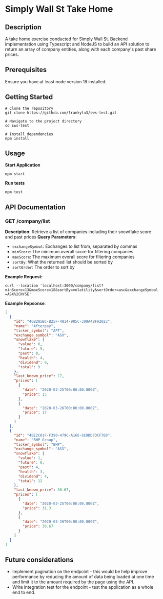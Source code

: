 # Simply Wall St Take Home

## Description

A take home exercise conducted for Simply Wall St. Backend implementation using Typescript and NodeJS to build an API solution to return an array of company entities, along with each company's past share prices.

## Prerequisites

Ensure you have at least node version 18 installed.

## Getting Started
```
# Clone the repository
git clone https://github.com/frankylu3/sws-test.git

# Navigate to the project directory
cd sws-test

# Install dependencies
npm install
```

## Usage

**Start Application**

`npm start`

**Run tests**

`npm test`

## API Documentation

### GET /company/list

**Description**: Retrieve a list of companies including their snowflake score and past prices
**Query Parameters**:

- `exchangeSymbol`: Exchanges to list from, separated by commas
- `minScore`: The minimum overall score for filtering companies
- `maxScore`: The maximum overall score for filtering companies
- `sortBy`: What the returned list should be sorted by
- `sortOrder`: The order to sort by

**Example Request:**

`curl --location 'localhost:3000/company/list?minScore=13&maxScore=18&sortBy=volatility&sortOrder=asc&exchangeSymbol=ASX%2CNYSE'`

**Example Repsonse**:

```json
[
  {
    "id": "46B285BC-B25F-4814-985C-390A4BFA2023",
    "name": "Afterpay",
    "ticker_symbol": "APT",
    "exchange_symbol": "ASX",
    "snowflake": {
      "value": 0,
      "future": 5,
      "past": 0,
      "health": 4,
      "dividend": 0,
      "total": 9
    },
    "last_known_price": 17,
    "prices": [
      {
        "date": "2020-03-25T00:00:00.000Z",
        "price": 15
      },
      {
        "date": "2020-03-26T00:00:00.000Z",
        "price": 17
      }
    ]
  },
  {
    "id": "4BE2C01F-F390-479C-A166-8E0DD73CF7B9",
    "name": "BHP Group",
    "ticker_symbol": "BHP",
    "exchange_symbol": "ASX",
    "snowflake": {
      "value": 1,
      "future": 0,
      "past": 4,
      "health": 3,
      "dividend": 4,
      "total": 12
    },
    "last_known_price": 30.67,
    "prices": [
      {
        "date": "2020-03-25T00:00:00.000Z",
        "price": 31.3
      },
      {
        "date": "2020-03-26T00:00:00.000Z",
        "price": 30.67
      }
    ]
  }
]
```

## Future considerations

- Implement pagination on the endpoint - this would be help improve performance by reducing the amount of data being loaded at one time and limit it to the amount required by the page using the API.
- Write integration test for the endpoint - test the application as a whole end to end.
